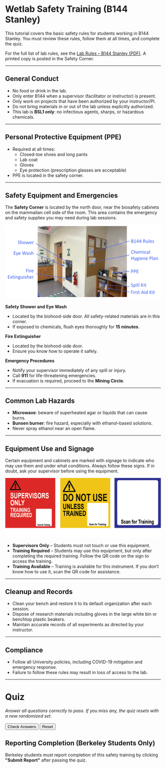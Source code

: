 # Wetlab Safety Training (B144 Stanley)

This tutorial covers the basic safety rules for students working in B144 Stanley. You must review these rules, follow them at all times, and complete the quiz.

For the full list of lab rules, see the [Lab Rules – B144 Stanley (PDF)](../assets/Lab_Rules_B144_Stanley.pdf). A printed copy is posted in the Safety Corner.

---

## General Conduct

- No food or drink in the lab.
- Only enter B144 when a supervisor (facilitator or instructor) is present.
- Only work on projects that have been authorized by your instructor/PI.
- Do not bring materials in or out of the lab unless explicitly authorized.
- This lab is **BSL1 only**: no infectious agents, sharps, or hazardous chemicals.

---

## Personal Protective Equipment (PPE)
- Required at all times:
  - Closed-toe shoes and long pants
  - Lab coat
  - Gloves
  - Eye protection (prescription glasses are acceptable)
- PPE is located in the safety corner.

---

## Safety Equipment and Emergencies

The **Safety Corner** is located by the north door, near the biosafety cabinets on the mammalian cell side of the room. This area contains the emergency and safety supplies you may need during lab sessions.

![Safety Corner: includes safety shower, eye wash, fire extinguisher, PPE (gloves, lab coats, eye protection), spill kit, first aid kit, and the Chemical Hygiene Plan with emergency information](../images/safety_corner.png)

**Safety Shower and Eye Wash**  

- Located by the biohood-side door.  All safety-related materials are in this corner.
- If exposed to chemicals, flush eyes thoroughly for **15 minutes**.

**Fire Extinguisher**  

- Located by the biohood-side door.  
- Ensure you know how to operate it safely.

**Emergency Procedures**  

- Notify your supervisor immediately of any spill or injury.  
- Call **911** for life-threatening emergencies.  
- If evacuation is required, proceed to the **Mining Circle**.

---

## Common Lab Hazards
- **Microwave**: beware of superheated agar or liquids that can cause burns.
- **Bunsen burner**: fire hazard, especially with ethanol-based solutions.
- Never spray ethanol near an open flame.

---

## Equipment Use and Signage
Certain equipment and cabinets are marked with signage to indicate who may use them and under what conditions. Always follow these signs. If in doubt, ask your supervisor before using the equipment.

![Examples of lab signage: Supervisors Only, Training Required, Training Available](../images/training_signs.png)

- **Supervisors Only** – Students must not touch or use this equipment.
- **Training Required** – Students may use this equipment, but only after completing the required training. Follow the QR code on the sign to access the training.
- **Training Available** – Training is available for this instrument. If you don’t know how to use it, scan the QR code for assistance.

---

## Cleanup and Records
- Clean your bench and restore it to its default organization after each session.
- Dispose of research materials including gloves in the large white bin or benchtop plastic beakers.
- Maintain accurate records of all experiments as directed by your instructor.

---

## Compliance
- Follow all University policies, including COVID-19 mitigation and emergency response.
- Failure to follow these rules may result in loss of access to the lab.

---

# Quiz
<p><em>Answer all questions correctly to pass. If you miss any, the quiz resets with a new randomized set.</em></p>

<div id="safety_quiz_container"></div>

<div style="margin-top:1rem;">
  <button type="button" id="safety_check_btn">Check Answers</button>
  <button type="button" id="safety_reset_btn">Reset</button>
  <span id="safety_quiz_status" style="margin-left:0.75rem;"></span>
</div>

<script>
(function () {
  // --- Question bank: 8 topics, 2 variants each ---
  // answer: true means the statement is true; false means it is false.
  const bank = [
    { topic: 'Food & Drink', variants: [
      { text: "It is OK to drink coffee in the lab if it has a lid.", answer: false },
      { text: "Chewing gum or sipping a drink during lab is acceptable if done carefully.", answer: false },
      { text: "Food or drink is permitted only at the bench.", answer: false },
      { text: "Eating and drinking are prohibited anywhere inside B144.", answer: true },
      { text: "Carrying a water bottle into the lab is allowed.", answer: false }
    ]},

    { topic: 'Supervision & Authorization', variants: [
      { text: "I can work in B144 even if no supervisor is present, as long as I am careful.", answer: false },
      { text: "Students may only work on projects approved by the instructor or PI.", answer: true },
      { text: "Entering B144 without an authorized supervisor present is not allowed.", answer: true },
      { text: "Bringing research materials into or out of the lab without authorization is allowed.", answer: false },
      { text: "I can work on a personal experiment in B144 as long as I have the materials.", answer: false }
    ]},

    { topic: 'PPE', variants: [
      { text: "Closed-toe shoes, lab coat, gloves, and eye protection are required at all times.", answer: true },
      { text: "A lab coat, pants, and flip flops are acceptable PPE", answer: false },
      { text: "Prescription glasses are acceptable eye protection in this lab.", answer: true },
      { text: "Gloves, lab coats, and eye protection are required whenever handling lab materials", answer: true },
      { text: "Open-toed shoes are not allowed in B144.", answer: true }
    ]},

    { topic: 'Restricted Equipment & Signage', variants: [
      { text: "If equipment is labeled 'Supervisors Only', I should not touch it.", answer: true },
      { text: "If a piece of equipment has a warning label, I can still try it if someone else is nearby.", answer: false },
      { text: "'Supervisors Only' means do not use unless you are a trained facilitator/instructor/TA.", answer: true },
      { text: "'Training Required' means training is optional if someone watches me.", answer: false },
      { text: "'Training Available' indicates training exists and should be completed if I don't know the instrument.", answer: true }
    ]},

    { topic: 'Safety Equipment Use', variants: [
      { text: "If I get a chemical splash in my eyes, I should flush at the eye wash for 15 minutes.", answer: true },
      { text: "A quick rinse in the eye wash for a few seconds is enough if I get chemicals in my eyes.", answer: false },
      { text: "Eye-wash flushing for fifteen minutes is required after a chemical splash.", answer: true },
      { text: "If I get a chemical splash in my eyes, I should flush at the eye wash for 15 seconds.", answer: false },
      { text: "The safety shower is located by the south-most door.", answer: false },
    ]},

    { topic: 'Hazards in B144', variants: [
      { text: "Using glass pipettes in B144 is permitted.", answer: false },
      { text: "It is safe to spray ethanol near an open flame as long as I am careful.", answer: false },
      { text: "Microwaves can cause burns from superheated agar or liquids.", answer: true },
      { text: "It is acceptable to use sharps in B144.", answer: false },
      { text: "Bunsen burners are a fire hazard, especially around ethanol.", answer: true }
    ]},

    { topic: 'Cleanup & Records', variants: [
      { text: "At the end of lab, I must clean my bench restore it to its default organization.", answer: true },
      { text: "I do not need to record my work if it was just a small task.", answer: false },
      { text: "I should dispose of research materials in the biological waste bins as instructed.", answer: true },
      { text: "Leaving the bench messy is fine if I am in a hurry.", answer: false },
      { text: "Accurate records of experiments must be maintained as trained.", answer: true }
    ]},

    { topic: 'Emergency Response', variants: [
      { text: "Any spill or injury must be reported immediately to the supervisor.", answer: true },
      { text: "In an evacuation, students should gather at the Mining Circle.", answer: true },
      { text: "Spills do not need to be reported if they are small.", answer: false },
      { text: "Dial 911 for life-threatening emergencies.", answer: true },
      { text: "During an emergency, I should keep working until my experiment is finished.", answer: false }
    ]}
  ];

  const container = document.getElementById('safety_quiz_container');
  const statusEl = document.getElementById('safety_quiz_status');
  const checkBtn = document.getElementById('safety_check_btn');
  const resetBtn = document.getElementById('safety_reset_btn');

  let currentSet = [];

  function pickOnePerTopic() {
    // For each topic, randomly select one variant
    return bank.map(topic => {
      const v = topic.variants[Math.floor(Math.random() * topic.variants.length)];
      return { topic: topic.topic, text: v.text, answer: v.answer };
    });
  }

  function shuffle(arr) {
    for (let i = arr.length - 1; i > 0; i--) {
      const j = Math.floor(Math.random() * (i + 1));
      [arr[i], arr[j]] = [arr[j], arr[i]];
    }
    return arr;
  }

  function renderQuiz() {
    container.innerHTML = '';
    statusEl.textContent = '';
    checkBtn.disabled = false;
    resetBtn.textContent = 'Reset';

    currentSet = shuffle(pickOnePerTopic());

    currentSet.forEach((q, idx) => {
      const qId = `q${idx + 1}`;
      const block = document.createElement('div');
      block.className = 'safety-quiz-item';
      block.style.margin = '0.75rem 0';

      const h = document.createElement('h4');
      h.textContent = `${idx + 1}. ${q.text}`;
      h.style.margin = '0 0 0.35rem 0';
      block.appendChild(h);

      const trueId = `${qId}_true`;
      const falseId = `${qId}_false`;

      const trueLbl = document.createElement('label');
      trueLbl.style.marginRight = '1rem';
      trueLbl.innerHTML = `<input type="radio" name="${qId}" id="${trueId}" value="true"> True`;
      block.appendChild(trueLbl);

      const falseLbl = document.createElement('label');
      falseLbl.innerHTML = `<input type="radio" name="${qId}" id="${falseId}" value="false"> False`;
      block.appendChild(falseLbl);

      const feedback = document.createElement('p');
      feedback.id = `${qId}_res`;
      feedback.style.margin = '0.35rem 0 0 0';
      block.appendChild(feedback);

      container.appendChild(block);
    });
  }

  function checkAnswers() {
    let allAnswered = true;
    let allCorrect = true;

    currentSet.forEach((q, idx) => {
      const qId = `q${idx + 1}`;
      const chosen = container.querySelector(`input[name="${qId}"]:checked`);
      const feedback = document.getElementById(`${qId}_res`);
      if (!chosen) {
        allAnswered = false;
        feedback.textContent = 'Please choose True or False.';
        return;
      }
      const val = chosen.value === 'true';
      const correct = (val === q.answer);
      allCorrect = allCorrect && correct;
      feedback.textContent = correct ? '✅ Correct' : '❌ Incorrect';
    });

    if (!allAnswered) {
      statusEl.textContent = 'Answer all questions before submitting.';
      return;
    }

    if (allCorrect) {
      statusEl.textContent = '✅ Passed';
      if (typeof progressManager !== 'undefined') {
        progressManager.addCompletion('safety_quiz', 'correct');
      }
    } else {
      // Keep results visible and require explicit user action to continue
      statusEl.textContent = '❌ One or more answers were incorrect. Review the feedback below, then click "New set" to try again.';
      // Disable inputs so the state is preserved for review
      container.querySelectorAll('input[type="radio"]').forEach(el => { el.disabled = true; });
      // Disable the Check button to prevent resubmission on the same set
      checkBtn.disabled = true;
      // Repurpose the Reset button as an explicit "New set" action
      resetBtn.textContent = 'New set';
      resetBtn.focus();
    }
  }

  // Improve accessibility of status updates
  statusEl.setAttribute('aria-live', 'polite');

  // Wire up buttons
  checkBtn.addEventListener('click', checkAnswers);
  resetBtn.addEventListener('click', renderQuiz);

  // Initial render
  renderQuiz();
})();
</script>

## Reporting Completion (Berkeley Students Only)

Berkeley students must report completion of this safety training by clicking **"Submit Report"** after passing the quiz.